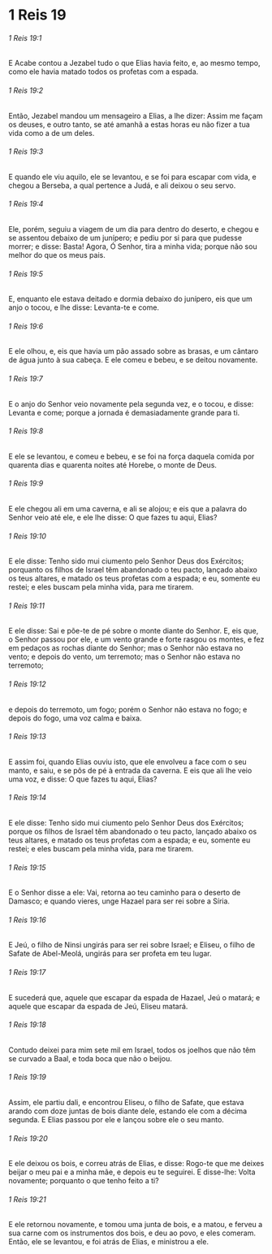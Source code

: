 # 1 Reis 19

###### 1 Reis 19:1

E Acabe contou a Jezabel tudo o que Elias havia feito, e, ao mesmo tempo, como ele havia matado todos os profetas com a espada.

###### 1 Reis 19:2

Então, Jezabel mandou um mensageiro a Elias, a lhe dizer: Assim me façam os deuses, e outro tanto, se até amanhã a estas horas eu não fizer a tua vida como a de um deles.

###### 1 Reis 19:3

E quando ele viu aquilo, ele se levantou, e se foi para escapar com vida, e chegou a Berseba, a qual pertence a Judá, e ali deixou o seu servo.

###### 1 Reis 19:4

Ele, porém, seguiu a viagem de um dia para dentro do deserto, e chegou e se assentou debaixo de um junípero; e pediu por si para que pudesse morrer; e disse: Basta! Agora, Ó Senhor, tira a minha vida; porque não sou melhor do que os meus pais.

###### 1 Reis 19:5

E, enquanto ele estava deitado e dormia debaixo do junípero, eis que um anjo o tocou, e lhe disse: Levanta-te e come.

###### 1 Reis 19:6

E ele olhou, e, eis que havia um pão assado sobre as brasas, e um cântaro de água junto à sua cabeça. E ele comeu e bebeu, e se deitou novamente.

###### 1 Reis 19:7

E o anjo do Senhor veio novamente pela segunda vez, e o tocou, e disse: Levanta e come; porque a jornada é demasiadamente grande para ti.

###### 1 Reis 19:8

E ele se levantou, e comeu e bebeu, e se foi na força daquela comida por quarenta dias e quarenta noites até Horebe, o monte de Deus.

###### 1 Reis 19:9

E ele chegou ali em uma caverna, e ali se alojou; e eis que a palavra do Senhor veio até ele, e ele lhe disse: O que fazes tu aqui, Elias?

###### 1 Reis 19:10

E ele disse: Tenho sido mui ciumento pelo Senhor Deus dos Exércitos; porquanto os filhos de Israel têm abandonado o teu pacto, lançado abaixo os teus altares, e matado os teus profetas com a espada; e eu, somente eu restei; e eles buscam pela minha vida, para me tirarem.

###### 1 Reis 19:11

E ele disse: Sai e põe-te de pé sobre o monte diante do Senhor. E, eis que, o Senhor passou por ele, e um vento grande e forte rasgou os montes, e fez em pedaços as rochas diante do Senhor; mas o Senhor não estava no vento; e depois do vento, um terremoto; mas o Senhor não estava no terremoto;

###### 1 Reis 19:12

e depois do terremoto, um fogo; porém o Senhor não estava no fogo; e depois do fogo, uma voz calma e baixa.

###### 1 Reis 19:13

E assim foi, quando Elias ouviu isto, que ele envolveu a face com o seu manto, e saiu, e se pôs de pé à entrada da caverna. E eis que ali lhe veio uma voz, e disse: O que fazes tu aqui, Elias?

###### 1 Reis 19:14

E ele disse: Tenho sido mui ciumento pelo Senhor Deus dos Exércitos; porque os filhos de Israel têm abandonado o teu pacto, lançado abaixo os teus altares, e matado os teus profetas com a espada; e eu, somente eu restei; e eles buscam pela minha vida, para me tirarem.

###### 1 Reis 19:15

E o Senhor disse a ele: Vai, retorna ao teu caminho para o deserto de Damasco; e quando vieres, unge Hazael para ser rei sobre a Síria.

###### 1 Reis 19:16

E Jeú, o filho de Ninsi ungirás para ser rei sobre Israel; e Eliseu, o filho de Safate de Abel-Meolá, ungirás para ser profeta em teu lugar.

###### 1 Reis 19:17

E sucederá que, aquele que escapar da espada de Hazael, Jeú o matará; e aquele que escapar da espada de Jeú, Eliseu matará.

###### 1 Reis 19:18

Contudo deixei para mim sete mil em Israel, todos os joelhos que não têm se curvado a Baal, e toda boca que não o beijou.

###### 1 Reis 19:19

Assim, ele partiu dali, e encontrou Eliseu, o filho de Safate, que estava arando com doze juntas de bois diante dele, estando ele com a décima segunda. E Elias passou por ele e lançou sobre ele o seu manto.

###### 1 Reis 19:20

E ele deixou os bois, e correu atrás de Elias, e disse: Rogo-te que me deixes beijar o meu pai e a minha mãe, e depois eu te seguirei. E disse-lhe: Volta novamente; porquanto o que tenho feito a ti?

###### 1 Reis 19:21

E ele retornou novamente, e tomou uma junta de bois, e a matou, e ferveu a sua carne com os instrumentos dos bois, e deu ao povo, e eles comeram. Então, ele se levantou, e foi atrás de Elias, e ministrou a ele.

